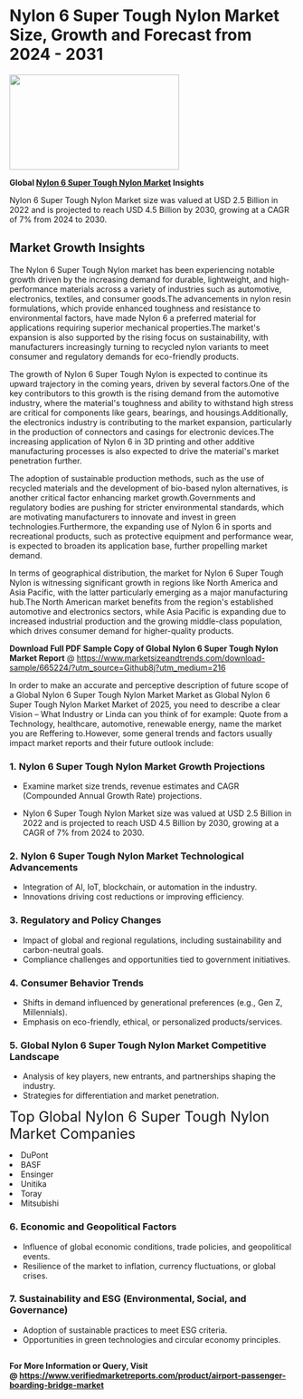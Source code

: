 <H1>Nylon 6 Super Tough Nylon Market Size, Growth and Forecast from 2024 - 2031</H1><img class="aligncenter size-medium wp-image-584254" src="https://thirdeyenews.in/wp-content/uploads/2024/09/Global-Market-Research-300x168.jpeg" alt="" width="300" height="168" /><p><strong>Global&nbsp;<a href="https://www.marketsizeandtrends.com/download-sample/665224/?utm_source=Github8j?utm_medium=216">Nylon 6 Super Tough Nylon Market</a> Insights</strong></p><p>Nylon 6 Super Tough Nylon Market size was valued at USD 2.5 Billion in 2022 and is projected to reach USD 4.5 Billion by 2030, growing at a CAGR of 7% from 2024 to 2030.</p><p><h2>Market Growth Insights</h2> <p>The Nylon 6 Super Tough Nylon market has been experiencing notable growth driven by the increasing demand for durable, lightweight, and high-performance materials across a variety of industries such as automotive, electronics, textiles, and consumer goods.The advancements in nylon resin formulations, which provide enhanced toughness and resistance to environmental factors, have made Nylon 6 a preferred material for applications requiring superior mechanical properties.The market's expansion is also supported by the rising focus on sustainability, with manufacturers increasingly turning to recycled nylon variants to meet consumer and regulatory demands for eco-friendly products.</p> <p>The growth of Nylon 6 Super Tough Nylon is expected to continue its upward trajectory in the coming years, driven by several factors.One of the key contributors to this growth is the rising demand from the automotive industry, where the material's toughness and ability to withstand high stress are critical for components like gears, bearings, and housings.Additionally, the electronics industry is contributing to the market expansion, particularly in the production of connectors and casings for electronic devices.The increasing application of Nylon 6 in 3D printing and other additive manufacturing processes is also expected to drive the material's market penetration further.</p> <p>The adoption of sustainable production methods, such as the use of recycled materials and the development of bio-based nylon alternatives, is another critical factor enhancing market growth.Governments and regulatory bodies are pushing for stricter environmental standards, which are motivating manufacturers to innovate and invest in green technologies.Furthermore, the expanding use of Nylon 6 in sports and recreational products, such as protective equipment and performance wear, is expected to broaden its application base, further propelling market demand.</p> <p>In terms of geographical distribution, the market for Nylon 6 Super Tough Nylon is witnessing significant growth in regions like North America and Asia Pacific, with the latter particularly emerging as a major manufacturing hub.The North American market benefits from the region's established automotive and electronics sectors, while Asia Pacific is expanding due to increased industrial production and the growing middle-class population, which drives consumer demand for higher-quality products.</p> <p><span class=""><strong>Download Full PDF Sample Copy of Global Nylon 6 Super Tough Nylon Market Report</strong> @ <a href="https://www.marketsizeandtrends.com/download-sample/665224/?utm_source=Github8j?utm_medium=216" target="_blank">https://www.marketsizeandtrends.com/download-sample/665224/?utm_source=Github8j?utm_medium=216</a></span></p><p>In order to make an accurate and perceptive description of future scope of a Global&nbsp;Nylon 6 Super Tough Nylon Market Market as Global&nbsp;Nylon 6 Super Tough Nylon Market Market of 2025, you need to describe a clear Vision &ndash; What Industry or Linda can you think of for example: Quote from a Technology, healthcare, automotive, renewable energy, name the market you are Reffering to.However, some general trends and factors usually impact market reports and their future outlook include:</p><h3>1.&nbsp;<strong>Nylon 6 Super Tough Nylon Market Growth Projections</strong></h3><ul><li>Examine market size trends, revenue estimates and CAGR (Compounded Annual Growth Rate) projections.</li><li><p>Nylon 6 Super Tough Nylon Market size was valued at USD 2.5 Billion in 2022 and is projected to reach USD 4.5 Billion by 2030, growing at a CAGR of 7% from 2024 to 2030.</p></li></ul><h3>2.&nbsp;<strong>Nylon 6 Super Tough Nylon Market Technological Advancements</strong></h3><ul><li>Integration of AI, IoT, blockchain, or automation in the industry.</li><li>Innovations driving cost reductions or improving efficiency.</li></ul><h3>3.&nbsp;<strong>Regulatory and Policy Changes</strong></h3><ul><li>Impact of global and regional regulations, including sustainability and carbon-neutral goals.</li><li>Compliance challenges and opportunities tied to government initiatives.</li></ul><h3>4.&nbsp;<strong>Consumer Behavior Trends</strong></h3><ul><li>Shifts in demand influenced by generational preferences (e.g., Gen Z, Millennials).</li><li>Emphasis on eco-friendly, ethical, or personalized products/services.</li></ul><h3>5.&nbsp;<strong>Global Nylon 6 Super Tough Nylon Market Competitive Landscape</strong></h3><ul><li>Analysis of key players, new entrants, and partnerships shaping the industry.</li><li>Strategies for differentiation and market penetration.</li></ul><p data-pm-slice="1 1 []"><span style="color: inherit; font-family: inherit; font-size: 25px;">Top Global Nylon 6 Super Tough Nylon Market Companies</span></p><div class="" data-test-id=""><p><li>DuPont</li><li> BASF</li><li> Ensinger</li><li> Unitika</li><li> Toray</li><li> Mitsubishi</li></p></div><h3>6.&nbsp;<strong>Economic and Geopolitical Factors</strong></h3><ul><li>Influence of global economic conditions, trade policies, and geopolitical events.</li><li>Resilience of the market to inflation, currency fluctuations, or global crises.</li></ul><h3>7.&nbsp;<strong>Sustainability and ESG (Environmental, Social, and Governance)</strong></h3><ul><li>Adoption of sustainable practices to meet ESG criteria.</li><li>Opportunities in green technologies and circular economy principles.</li></ul><h2><strong style="font-size: 14px;">For More Information or Query, Visit @&nbsp;</strong><a style="background-color: #ffffff; font-size: 14px;" href="https://www.marketsizeandtrends.com/report/nylon-6-super-tough-nylon-market/" target="_blank">https://www.verifiedmarketreports.com/product/airport-passenger-boarding-bridge-market</a></h2>
